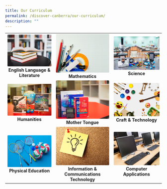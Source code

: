 ```yaml
---
title: Our Curriculum
permalink: /discover-canberra/our-curriculum/
description: ""
---
```

|  |  |  |
| :--------: | :--------: | :--------: |
|   <a href="https://moe-canberrasec-staging.netlify.app/discover-canberra/our-curriculum/english-language-n-literature"><img src="/images/english.png" height="50%"></a><br><strong>English Language & Literature</strong>   |  <a href="https://moe-canberrasec-staging.netlify.app/discover-canberra/our-curriculum/mathematics"><img src="/images/mathematics.png" height="50%"></a><br><strong>Mathematics</strong>    |   <a href="https://moe-canberrasec-staging.netlify.app/discover-canberra/our-curriculum/science"><img src="/images/science.png"  height="50%"></a><br><strong>Science</strong> |
|   <a href="https://moe-canberrasec-staging.netlify.app/discover-canberra/our-curriculum/humanities"> <img src="/images/humanities.png"><br></a><strong>Humanities</strong>   |  <a href=    "https://moe-canberrasec-staging.netlify.app/discover-canberra/our-curriculum/mother-tongue"> <img src="/images/mother-tongue.png"> </a><br><strong>Mother Tongue</strong>    |   <a href="https://moe-canberrasec-staging.netlify.app/discover-canberra/our-curriculum/craft-n-technology"> <img src="/images/craft-n-tech.png"></a><br><strong>Craft & Technology</strong>  |
|   <a href="https://moe-canberrasec-staging.netlify.app/discover-canberra/our-curriculum/physical-education/"> <img src="/images/physical-education.png"></a><br><strong>Physical Education</strong>   |  <a href="https://moe-canberrasec-staging.netlify.app/discover-canberra/our-curriculum/information-n-communications-technology"> <img src="/images/infos.png"></a><br> <strong>Information & Communications Technology</strong>   |   <a href="https://moe-canberrasec-staging.netlify.app/discover-canberra/our-curriculum/computer-applications"> <img src="/images/computer-application.png"></a><br><strong>Computer Applications</strong>   |